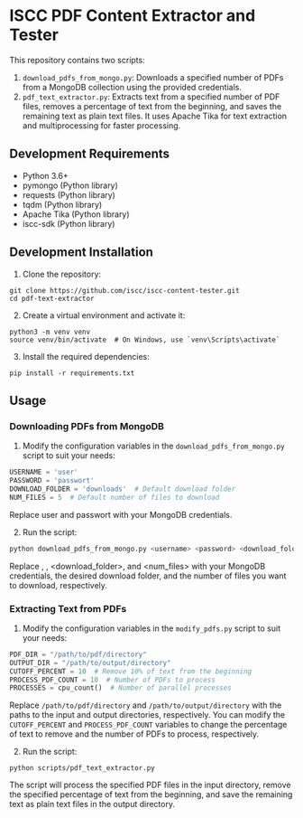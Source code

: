 # ISCC PDF Content Extractor and Tester

This repository contains two scripts:
1. `download_pdfs_from_mongo.py`: Downloads a specified number of PDFs from a MongoDB collection using the provided credentials.
2. `pdf_text_extractor.py`: Extracts text from a specified number of PDF files, removes a percentage of text from the beginning, and saves the remaining text as plain text files. It uses Apache Tika for text extraction and multiprocessing for faster processing.

## Development Requirements

- Python 3.6+
- pymongo (Python library)
- requests (Python library)
- tqdm (Python library)
- Apache Tika (Python library)
- iscc-sdk (Python library)

## Development Installation

1. Clone the repository:

```
git clone https://github.com/iscc/iscc-content-tester.git
cd pdf-text-extractor
```

2. Create a virtual environment and activate it:

```
python3 -m venv venv
source venv/bin/activate  # On Windows, use `venv\Scripts\activate`
```

3. Install the required dependencies:

```
pip install -r requirements.txt
```

## Usage

### Downloading PDFs from MongoDB

1. Modify the configuration variables in the `download_pdfs_from_mongo.py` script to suit your needs:

```python
USERNAME = 'user'
PASSWORD = 'passwort'
DOWNLOAD_FOLDER = 'downloads'  # Default download folder
NUM_FILES = 5  # Default number of files to download
```
Replace user and passwort with your MongoDB credentials.

2. Run the script:
```python
python download_pdfs_from_mongo.py <username> <password> <download_folder> <num_files>
```

Replace <username>, <password>, <download_folder>, and <num_files> with your MongoDB credentials, the desired download folder, and the number of files you want to download, respectively.

### Extracting Text from PDFs

1. Modify the configuration variables in the `modify_pdfs.py` script to suit your needs:

```python
PDF_DIR = "/path/to/pdf/directory"
OUTPUT_DIR = "/path/to/output/directory"
CUTOFF_PERCENT = 10  # Remove 10% of text from the beginning
PROCESS_PDF_COUNT = 10  # Number of PDFs to process
PROCESSES = cpu_count()  # Number of parallel processes
```

Replace `/path/to/pdf/directory` and `/path/to/output/directory` with the paths to the input and output directories, respectively. You can modify the `CUTOFF_PERCENT` and `PROCESS_PDF_COUNT` variables to change the percentage of text to remove and the number of PDFs to process, respectively.

2. Run the script:

```
python scripts/pdf_text_extractor.py
```

The script will process the specified PDF files in the input directory, remove the specified percentage of text from the beginning, and save the remaining text as plain text files in the output directory.
